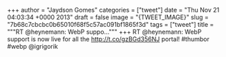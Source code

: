 
+++
author = "Jaydson Gomes"
categories = ["tweet"]
date = "Thu Nov 21 04:03:34 +0000 2013"
draft = false
image = "{TWEET_IMAGE}"
slug = "7b68c7cbcbc0b65010f68f5c57ac091bf1865f3d"
tags = ["tweet"]
title = """RT @heynemann: WebP suppo..."""
+++
RT @heynemann: WebP support is now live for all the http://t.co/gzBGd356NJ portal! #thumbor #webp @igrigorik
